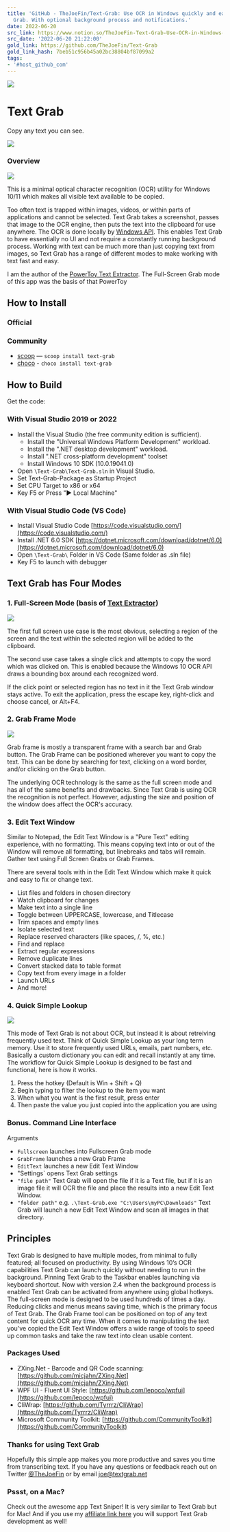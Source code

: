 ```yaml
---
title: 'GitHub - TheJoeFin/Text-Grab: Use OCR in Windows quickly and easily with Text
  Grab. With optional background process and notifications.'
date: 2022-06-20
src_link: https://www.notion.so/TheJoeFin-Text-Grab-Use-OCR-in-Windows-10-quickly-and-easily-with-Text-Grab-With-optional-backgrou-52d1df94146e488db010095684583ae4
src_date: '2022-06-20 21:22:00'
gold_link: https://github.com/TheJoeFin/Text-Grab
gold_link_hash: 7beb51c956b45a02bc38804bf87099a2
tags:
- '#host_github_com'
---
```



[![](/TheJoeFin/Text-Grab/raw/main/images/TealSelect.png)](/TheJoeFin/Text-Grab/blob/main/images/TealSelect.png)



Text Grab
=========



 Copy any text you can see.




[![](/TheJoeFin/Text-Grab/raw/main/images/storeBadge.png)](https://www.microsoft.com/en-us/p/text-grab/9mznkqj7sl0b?cid=TextGrabGitHub)



### Overview


[![](/TheJoeFin/Text-Grab/raw/main/images/All-Modes-Light.png)](/TheJoeFin/Text-Grab/blob/main/images/All-Modes-Light.png)


This is a minimal optical character recognition (OCR) utility for Windows 10/11 which makes all visible text available to be copied.


Too often text is trapped within images, videos, or within parts of applications and cannot be selected. Text Grab takes a screenshot, passes that image to the OCR engine, then puts the text into the clipboard for use anywhere. The OCR is done locally by [Windows API](https://docs.microsoft.com/en-us/uwp/api/Windows.Media.Ocr). This enables Text Grab to have essentially no UI and not require a constantly running background process. Working with text can be much more than just copying text from images, so Text Grab has a range of different modes to make working with text fast and easy.


I am the author of the [PowerToy Text Extractor](https://learn.microsoft.com/en-us/windows/powertoys/text-extractor). The Full-Screen Grab mode of this app was the basis of that PowerToy


How to Install
--------------


### Official


### Community


* [scoop](https://scoop.sh/) — `scoop install text-grab`
* [choco](https://community.chocolatey.org) - `choco install text-grab`


How to Build
------------


Get the code:


### With Visual Studio 2019 or 2022


* Install the Visual Studio (the free community edition is sufficient).
	+ Install the "Universal Windows Platform Development" workload.
	+ Install the ".NET desktop development" workload.
	+ Install ".NET cross-platform development" toolset
	+ Install Windows 10 SDK (10.0.19041.0)
* Open `\Text-Grab\Text-Grab.sln` in Visual Studio.
* Set Text-Grab-Package as Startup Project
* Set CPU Target to x86 or x64
* Key F5 or Press "▶ Local Machine"


### With Visual Studio Code (VS Code)


* Install Visual Studio Code [https://code.visualstudio.com/](https://code.visualstudio.com/)
* Install .NET 6.0 SDK [https://dotnet.microsoft.com/download/dotnet/6.0](https://dotnet.microsoft.com/download/dotnet/6.0)
* Open `\Text-Grab\` Folder in VS Code (Same folder as .sln file)
* Key F5 to launch with debugger


Text Grab has Four Modes
------------------------


### 1. Full-Screen Mode (basis of [Text Extractor](https://learn.microsoft.com/en-us/windows/powertoys/text-extractor))


[![](/TheJoeFin/Text-Grab/raw/main/images/FSG-V4.gif)](/TheJoeFin/Text-Grab/blob/main/images/FSG-V4.gif)


The first full screen use case is the most obvious, selecting a region of the screen and the text within the selected region will be added to the clipboard.


The second use case takes a single click and attempts to copy the word which was clicked on. This is enabled because the Windows 10 OCR API draws a bounding box around each recognized word.


If the click point or selected region has no text in it the Text Grab window stays active. To exit the application, press the escape key, right-click and choose cancel, or Alt+F4.


### 2. Grab Frame Mode


[![](/TheJoeFin/Text-Grab/raw/main/images/3-2-GF-Editing-Table-2.gif)](/TheJoeFin/Text-Grab/blob/main/images/3-2-GF-Editing-Table-2.gif)


Grab frame is mostly a transparent frame with a search bar and Grab button. The Grab Frame can be positioned wherever you want to copy the text. This can be done by searching for text, clicking on a word border, and/or clicking on the Grab button.


The underlying OCR technology is the same as the full screen mode and has all of the same benefits and drawbacks. Since Text Grab is using OCR the recognition is not perfect. However, adjusting the size and position of the window does affect the OCR's accuracy.


### 3. Edit Text Window


Similar to Notepad, the Edit Text Window is a "Pure Text" editing experience, with no formatting. This means copying text into or out of the Window will remove all formatting, but linebreaks and tabs will remain. Gather text using Full Screen Grabs or Grab Frames.


There are several tools with in the Edit Text Window which make it quick and easy to fix or change text.


* List files and folders in chosen directory
* Watch clipboard for changes
* Make text into a single line
* Toggle between UPPERCASE, lowercase, and Titlecase
* Trim spaces and empty lines
* Isolate selected text
* Replace reserved characters (like spaces, /, %, etc.)
* Find and replace
* Extract regular expressions
* Remove duplicate lines
* Convert stacked data to table format
* Copy text from every image in a folder
* Launch URLs
* And more!


### 4. Quick Simple Lookup


[![](/TheJoeFin/Text-Grab/raw/main/images/Quick-Simple-Lookup.gif)](/TheJoeFin/Text-Grab/blob/main/images/Quick-Simple-Lookup.gif)


This mode of Text Grab is not about OCR, but instead it is about retreiving frequently used text. Think of Quick Simple Lookup as your long term memory. Use it to store frequently used URLs, emails, part numbers, etc. Basically a custom dictionary you can edit and recall instantly at any time. The workflow for Quick Simple Lookup is designed to be fast and functional, here is how it works.


1. Press the hotkey (Default is Win + Shift + Q)
2. Begin typing to filter the lookup to the item you want
3. When what you want is the first result, press enter
4. Then paste the value you just copied into the application you are using


### Bonus. Command Line Interface


Arguments


* `Fullscreen` launches into Fullscreen Grab mode
* `GrabFrame` launches a new Grab Frame
* `EditText` launches a new Edit Text Window
* "Settings` opens Text Grab settings
* `"file path"` Text Grab will open the file if it is a Text file, but if it is an image file it will OCR the file and place the results into a new Edit Text Window.
* `"folder path"` e.g. `.\Text-Grab.exe "C:\Users\myPC\Downloads"` Text Grab will launch a new Edit Text Window and scan all images in that directory.


Principles
----------


Text Grab is designed to have multiple modes, from minimal to fully featured; all focused on productivity. By using Windows 10’s OCR capabilities Text Grab can launch quickly without needing to run in the background. Pinning Text Grab to the Taskbar enables launching via keyboard shortcut. Now with version 2.4 when the background process is enabled Text Grab can be activated from anywhere using global hotkeys. The full-screen mode is designed to be used hundreds of times a day. Reducing clicks and menus means saving time, which is the primary focus of Text Grab. The Grab Frame tool can be positioned on top of any text content for quick OCR any time. When it comes to manipulating the text you've copied the Edit Text Window offers a wide range of tools to speed up common tasks and take the raw text into clean usable content.


### Packages Used


* ZXing.Net - Barcode and QR Code scanning: [https://github.com/micjahn/ZXing.Net](https://github.com/micjahn/ZXing.Net)
* WPF UI - Fluent UI Style: [https://github.com/lepoco/wpfui](https://github.com/lepoco/wpfui)
* CliWrap: [https://github.com/Tyrrrz/CliWrap](https://github.com/Tyrrrz/CliWrap)
* Microsoft Community Toolkit: [https://github.com/CommunityToolkit](https://github.com/CommunityToolkit)


### Thanks for using Text Grab


Hopefully this simple app makes you more productive and saves you time from transcribing text.
If you have any questions or feedback reach out on Twitter [@TheJoeFin](http://www.twitter.com/thejoefin) or by email [joe@textgrab.net](mailto:joe@textgrab.net)


### Pssst, on a Mac?


Check out the awesome app Text Sniper! It is very similar to Text Grab but for Mac! And if you use my [affiliate link here](https://gumroad.com/a/984365907/NYNNM) you will support Text Grab development as well!